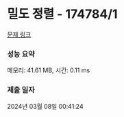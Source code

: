 # 밀도 정렬 - 174784/1 

[문제 링크](https://level.goorm.io/exam/174784/%EB%B0%80%EB%8F%84-%EC%A0%95%EB%A0%AC/quiz/1) 

### 성능 요약

메모리: 41.61 MB, 시간: 0.11 ms

### 제출 일자

2024년 03월 08일 00:41:24

